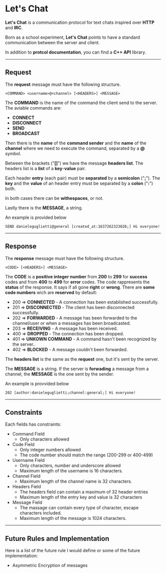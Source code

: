 # Let's Chat

**Let's Chat** is a communication protocol for text chats inspired over **HTTP** and **IRC**.

Born as a school experiment, **Let's Chat** points to have a standard communication between the server and client.

In addition to **protcol documentation**, you can find a **C++ API** library.

***

## Request

The **request** message must have the following structure.

`<COMMAND> <username>@<channel> [<HEADERS>] <MESSAGE>`

The **COMMAND** is the name of the command the client send to the server. The aviable commands are:
- **CONNECT**
- **DISCONNECT**
- **SEND**
- **BROADCAST**

Then there is the **name** of the **command sender** and the **name** of the **channel** where we need to execute the command, separated by a **@** symbol.

Between the brackets ("**[]**") we have the message **headers list**. The headers list is a **list** of a **key**-**value** pair.

Each header **entry** (each pair) must be **separated** by a **semicolon** ("**;**").
The **key** and the **value** of an header entry must be separated by a **colon** ("**:**") both.

In both cases there can be **withespaces**, or not.

Lastly there is the **MESSAGE**, a string.

An example is provided below
```http
SEND danieleguglietti@general [created_at:1637262323026;] Hi everyone!
```

***

## Response

The **response** message must have the following structure.

`<CODE> [<HEADERS>] <MESSAGE>`

The **CODE** is a **positive integer number** from **200** to **299** for **success** codes and from **400** to **499** for **error** codes.
The code rappresents the **status** of the response. It says if all gone **right** or **wrong**.
There are **some code numbers** wich are **reserved** by default:
  - 200 => **CONNECTED** - A connection has been established successfully.
  - 201 => **DISCONNECTED** - The client has been disconnected successfully.
  - 202 => **FORWARDED** - A message has been forwarded to the channel/user or when a messages has been broadcasted.
  - 203 => **RECEIVING** - A message has been received.
  - 400 => **DROPPED** - The connection has been dropped.
  - 401 => **UNKOWN COMMAND** - A command hasn't been recognized by the server..
  - 402 => **BLOCKED** - A message couldn't been forwarded.

The **headers list** is the same as the **request** one, but it's sent by the server.

The **MESSAGE** is a string. If the server is **forwading** a message from a channel, the **MESSAGE** is the one sent by the sender.

An example is provvided below
```http
202 [author:danieleguglietti;channel:general;] Hi everyone!
```

***

## Constraints

Each fields has constraints:
 - Command Field
   - Only characters allowed
 - Code Field
   - Only integer numbers allowed
   - The code number should match the range (200-299 or 400-499)
 - Username Field
   - Only characters, number and underscore allowed
   - Maximum length of the username is 16 characters.
 - Channel Field
   - Maximum length of the channel name is 32 characters.
 - Headers Field
   - The headers field can contain a maximum of 32 header entries
   - Maximum length of the entry key and value is 32 characters
 - Message Field
   - The massage can contain every type of character, escape characters included.
   - Maximum length of the message is 1024 characters.

***

## Future Rules and Implementation

Here is a list of the future rule I would define or some of the future implementation:
 - Asymmetric Encryption of messages
